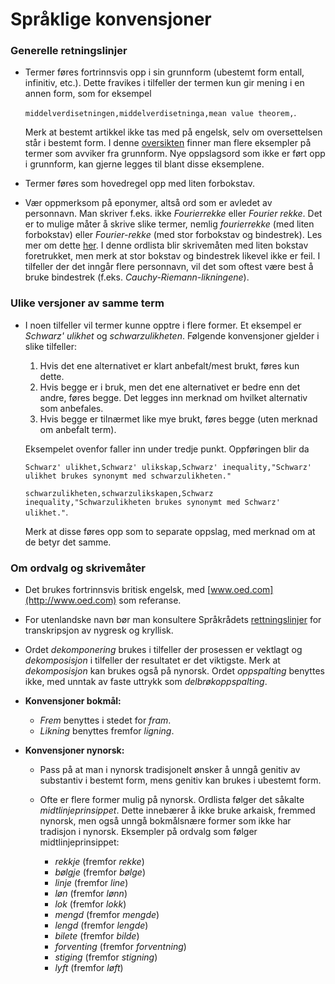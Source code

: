 # Språklige konvensjoner

### Generelle retningslinjer
* Termer føres fortrinnsvis opp i sin grunnform (ubestemt form entall, infinitiv, etc.). Dette fravikes i tilfeller der termen kun gir mening i en annen form, som for eksempel

  `middelverdisetningen,middelverdisetninga,mean value theorem,`.
 
  Merk at bestemt artikkel ikke tas med på engelsk, selv om oversettelsen står i bestemt form. I denne [oversikten](ikke_grunnform_eksempler.md) finner man flere eksempler på termer som avviker fra grunnform. Nye oppslagsord som ikke er ført opp i grunnform, kan gjerne legges til blant disse eksemplene.

* Termer føres som hovedregel opp med liten forbokstav.

* Vær oppmerksom på eponymer, altså ord som er avledet av personnavn. Man skriver f.eks. ikke <i>Fourierrekke</i> eller <i>Fourier rekke</i>. Det er to mulige måter å skrive slike termer, nemlig <i>fourierrekke</i> (med liten forbokstav) eller <i>Fourier-rekke</i> (med stor forbokstav og bindestrek). Les mer om dette [her](http://www.sprakradet.no/sprakhjelp/Skriverad/Ordlister/eponym-i-fysikk-og-kjemi/). I denne ordlista blir skrivemåten med liten bokstav foretrukket, men merk at stor bokstav og bindestrek likevel ikke er feil. I tilfeller der det inngår flere personnavn, vil det som oftest være best å bruke bindestrek (f.eks. <i>Cauchy-Riemann-likningene</i>). 


### Ulike versjoner av samme term
* I noen tilfeller vil termer kunne opptre i flere former. Et eksempel er <i>Schwarz' ulikhet</i> og <i>schwarzulikheten</i>. Følgende konvensjoner gjelder i slike tilfeller:
  1. Hvis det ene alternativet er klart anbefalt/mest brukt, føres kun dette.  
  2. Hvis begge er i bruk, men det ene alternativet er bedre enn det andre, føres begge. Det legges inn merknad om hvilket alternativ som anbefales.
  3. Hvis begge er tilnærmet like mye brukt, føres begge (uten merknad om anbefalt term).
  
  Eksempelet ovenfor faller inn under tredje punkt. Oppføringen blir da

  `Schwarz' ulikhet,Schwarz' ulikskap,Schwarz' inequality,"Schwarz' ulikhet brukes synonymt med schwarzulikheten."`

  `schwarzulikheten,schwarzulikskapen,Schwarz inequality,"Schwarzulikheten brukes synonymt med Schwarz' ulikhet."`.

  Merk at disse føres opp som to separate oppslag, med merknad om at de betyr det samme.



### Om ordvalg og skrivemåter

* Det brukes fortrinnsvis britisk engelsk, med [www.oed.com](http://www.oed.com) som referanse.

* For utenlandske navn bør man konsultere Språkrådets [rettningslinjer](http://www.sprakradet.no/sprakhjelp/Skriverad/Transkripsjon_av_kyrillisk_og_nygresk/) for transkripsjon av nygresk og kryllisk.

* Ordet <i>dekomponering</i> brukes i tilfeller der prosessen er vektlagt og <i>dekomposisjon</i> i tilfeller der resultatet er det viktigste. Merk at <i>dekomposisjon</i> kan brukes også på nynorsk. Ordet <i>oppspalting</i> benyttes ikke, med unntak av faste uttrykk som <i>delbrøkoppspalting</i>. 

* **Konvensjoner bokmål:**
  * <i>Frem</i> benyttes i stedet for <i>fram</i>.
  * <i>Likning</i> benyttes fremfor <i>ligning</i>.

* **Konvensjoner nynorsk:**
  * Pass på at man i nynorsk tradisjonelt ønsker å unngå genitiv av substantiv i bestemt form, mens genitiv kan brukes i ubestemt form.

  * Ofte er flere former mulig på nynorsk. Ordlista følger det såkalte <i>midtlinjeprinsippet</i>. Dette innebærer å ikke bruke arkaisk, fremmed nynorsk, men også unngå bokmålsnære former som ikke har tradisjon i nynorsk. Eksempler på ordvalg som følger midtlinjeprinsippet:
    * <i>rekkje</i> (fremfor <i>rekke</i>)
    * <i>bølgje</i> (fremfor <i>bølge</i>)
    * <i>linje</i> (fremfor <i>line</i>)
    * <i>løn</i> (fremfor <i>lønn</i>)
    * <i>lok</i> (fremfor <i>lokk</i>)
    * <i>mengd</i> (fremfor <i>mengde</i>)
    * <i>lengd</i> (fremfor <i>lengde</i>)
    * <i>bilete</i> (fremfor <i>bilde</i>)
    * <i>forventing</i> (fremfor <i>forventning</i>)
    * <i>stiging</i> (fremfor <i>stigning</i>)
    * <i>lyft</i> (fremfor <i>løft</i>)
